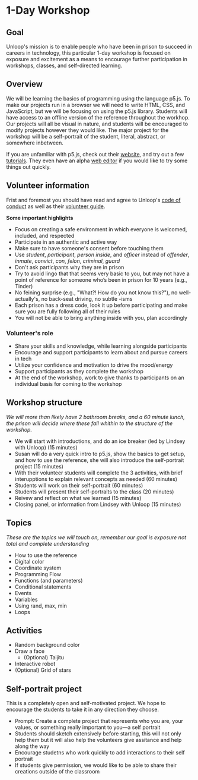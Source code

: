 # 1-Day Workshop

## Goal
Unloop's mission is to enable people who have been in prison to succeed in careers in technology, this particular 1-day workshop is focused on exposure and excitement as a means to encourage further participation in workshops, classes, and self-directed learning.

## Overview
We will be learning the basics of programming using the language p5.js. To make our projects run in a browser we will need to write HTML, CSS, and JavaScript, but we will be focusing on using the p5.js library. Students will have access to an offline version of the reference throughout the workhop. Our projects will all be visual in nature, and students will be encouraged to modify projects however they would like. The major project for the workshop will be a self-portrait of the student, literal, abstract, or somewhere inbetween.

If you are unfamiliar with p5.js, check out their [website](https://p5js.org/), and try out a few [tutorials](https://p5js.org/tutorials/). They even have an alpha [web editor](https://alpha.editor.p5js.org/) if you would like to try some things out quickly.

## Volunteer information
Frist and foremost you should have read and agree to Unloop's [code of conduct](https://docs.google.com/document/d/1RXQqiLPNXi2Kn5AO-PBBSW7lwXDnrqHzX4rvYFVAKjM/edit?usp=sharing) as well as their [volunteer guide](https://docs.google.com/document/d/1QXRHaOGRoO6459Tz3axm3MEpBTtj5bu0HMRNlS27WjE/edit?usp=sharing).

__Some important highlights__
* Focus on creating a safe environment in which everyone is welcomed, included, and respected
* Participate in an authentic and active way
* Make sure to have someone's consent before touching them
* Use _student_, _participant_, _person inside_, and _officer_ instead of _offender_, _inmate_, _convict_, _con_, _felon_, _criminal_, _guard_
* Don't ask participants why they are in prison
* Try to avoid lingo that that seems very basic to you, but may not have a point of reference for someone who’s been in prison for 10 years (e.g., Tinder)
* No feining surprise (e.g., "What?! How do you not know this?"), no well-actually's, no back-seat driving, no subtle -isms
* Each prison has a dress code, look it up before participating and make sure you are fully following all of their rules
* You will not be able to bring anything inside with you, plan accordingly

### Volunteer's role
* Share your skills and knowledge, while learning alongside participants
* Encourage and support participants to learn about and pursue careers in tech
* Utilize your confidence and motivation to drive the mood/energy
* Support participants as they complete the workshop
* At the end of the workshop, work to give thanks to participants on an individual basis for coming to the workshop

## Workshop structure
_We will more than likely have 2 bathroom breaks, and a 60 minute lunch, the prison will decide where these fall whithin to the structure of the workshop._

* We will start with introductions, and do an ice breaker (led by Lindsey with Unloop) (15 minutes)
* Susan will do a very quick intro to p5.js, show the basics to get setup, and how to use the reference, she will also introduce the self-portrait project (15 minutes)
* With their volunteer students will complete the 3 activities, with brief interupptions to explain relevant concepts as needed (60 minutes)
* Students will work on their self-portrait (60 minutes)
* Students will present their self-portraits to the class (20 minutes)
* Reivew and reflect on what we learned (15 minutes)
* Closing panel, or information from Lindsey with Unloop (15 minutes)

## Topics
_These are the topics we will touch on, remember our goal is exposure not total and complete understanding_
* How to use the reference
* Digital color
* Coordinate system
* Programming Flow
* Functions (and parameters)
* Conditional statements
* Events
* Variables
* Using rand, max, min
* Loops

## Activities
* Random background color
* Draw a face
  * (Optional) Taijitu
* Interactive robot
* (Optional) Grid of stars

## Self-portrait project
This is a completely open and self-motivated project. We hope to encourage the students to take it in any direction they choose.
* Prompt: Create a complete project that represents who you are, your values, or something really important to you—a self portrait
* Students should sketch extensively before starting, this will not only help them but it will also help the volunteers give assitance and help along the way
* Encourage studetns who work quickly to add interactions to their self portrait
* If students give permission, we would like to be able to share their creations outside of the classroom
